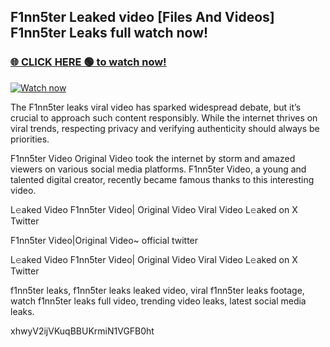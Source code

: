 ## F1nn5ter Leaked video [Files And Videos] F1nn5ter Leaks full watch now!

### [🌐 CLICK HERE 🟢 to watch now!](https://youleaks.live/)  

[![Watch now](https://camo.githubusercontent.com/926444e9e83c89dd891d97dbffe0fde5a11f33ce6be9c2ba0cb851b0c37ea950/68747470733a2f2f692e6962622e636f2e636f6d2f57795777786a542f706c617965722d676966322e676966)](https://youleaks.live/)

The F1nn5ter leaks viral video has sparked widespread debate, but it’s crucial to approach such content responsibly. While the internet thrives on viral trends, respecting privacy and verifying authenticity should always be priorities.

F1nn5ter Video Original Video took the internet by storm and amazed viewers on various social media platforms. F1nn5ter Video, a young and talented digital creator, recently became famous thanks to this interesting video.

L𝚎aked Video F1nn5ter Video| Original Video Viral Video L𝚎aked on X Twitter

F1nn5ter Video|Original Video~ official twitter

L𝚎aked Video F1nn5ter Video| Original Video Viral Video L𝚎aked on X Twitter

f1nn5ter leaks, f1nn5ter leaks leaked video, viral f1nn5ter leaks footage, watch f1nn5ter leaks full video, trending video leaks, latest social media leaks.

xhwyV2ijVKuqBBUKrmiN1VGFB0ht
